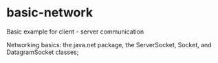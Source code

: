 # basic-network
Basic example for client - server communication

Networking basics: the java.net package, the ServerSocket, Socket, and DatagramSocket classes;
